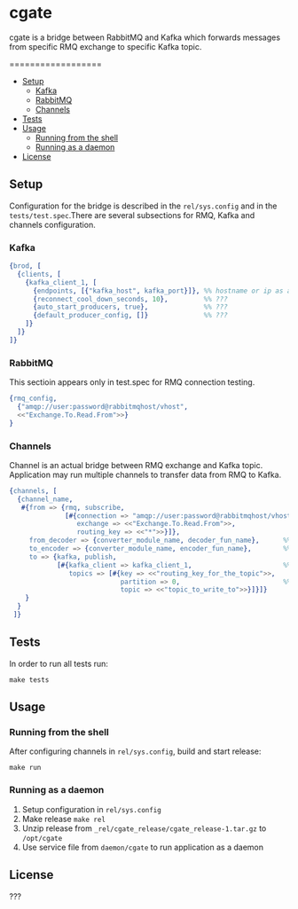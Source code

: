 # cgate
cgate is a bridge between RabbitMQ and Kafka which forwards messages from specific RMQ exchange to specific Kafka topic.

==================
  - [Setup](#setup)
    - [Kafka](#kafka)
    - [RabbitMQ](#rabbitmq)
    - [Channels](#channels)
  - [Tests](#tests)
  - [Usage](#usage)
    - [Running from the shell](#running-from-the-shell)
    - [Running as a daemon](#running-as-a-daemon)
  - [License](#license)

## Setup
Configuration for the bridge is described in the `rel/sys.config` and in the `tests/test.spec`.There are several subsections for RMQ, Kafka and channels configuration.

### Kafka
```erlang
{brod, [
  {clients, [
    {kafka_client_1, [
      {endpoints, [{"kafka_host", kafka_port}]}, %% hostname or ip as a string, port as a number
      {reconnect_cool_down_seconds, 10},         %% ???
      {auto_start_producers, true},              %% ???
      {default_producer_config, []}              %% ???
    ]}
  ]}
]}
```
### RabbitMQ
This sectioin appears only in test.spec for RMQ connection testing.
```erlang
{rmq_config, 
  {"amqp://user:password@rabbitmqhost/vhost", 
  <<"Exchange.To.Read.From">>}
}
```
### Channels
Channel is an actual bridge between RMQ exchange and Kafka topic. Application may run multiple channels to transfer data from RMQ to Kafka.
```erlang
{channels, [
  {channel_name, 
   #{from => {rmq, subscribe,
              [#{connection => "amqp://user:password@rabbitmqhost/vhost",
                 exchange => <<"Exchange.To.Read.From">>,
                 routing_key => <<"*">>}]},
     from_decoder => {converter_module_name, decoder_fun_name},      %% fun which converts raw data from rmq to erlang term
     to_encoder => {converter_module_name, encoder_fun_name},        %% fun which converts erlang term to kafka payload
     to => {kafka, publish,
            [#{kafka_client => kafka_client_1,                       %% ???
               topics => [#{key => <<"routing_key_for_the_topic">>,
                            partition => 0,                          %% ???
                            topic => <<"topic_to_write_to">>}]}]}
    }
  }
 ]}
```

## Tests
In order to run all tests run:
```
make tests
```

## Usage
### Running from the shell
After configuring channels in `rel/sys.config`, build and start release:
```
make run
```

### Running as a daemon
1. Setup configuration in `rel/sys.config`
2. Make release `make rel`
3. Unzip release from `_rel/cgate_release/cgate_release-1.tar.gz` to `/opt/cgate`
4. Use service file from `daemon/cgate` to run application as a daemon

## License
???
